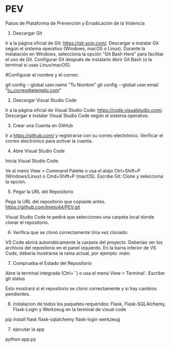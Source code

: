 # PEV
Pasos de Plataforma de Prevención y Erradicación de la Violencia 

1. Descargar Git

Ir a la página oficial de Git: https://git-scm.com/.
Descargar e instalar Git según el sistema operativo (Windows, macOS o Linux).
Durante la instalación en Windows, selecciona la opción "Git Bash Here" para facilitar el uso de Git.
Configurar Git después de instalarlo
Abrir Git Bash (o la terminal si usas Linux/macOS).

#Configurar el nombre y el correo:

git config --global user.name "Tu Nombre"
git config --global user.email "tu_correo@ejemplo.com"

2. Descargar Visual Studio Code

Ir a la página oficial de Visual Studio Code: https://code.visualstudio.com/.
Descargar e instalar Visual Studio Code según el sistema operativo.

3. Crear una Cuenta en GitHub

Ir a https://github.com/ y registrarse con su correo electrónico.
Verificar el correo electrónico para activar la cuenta.

4. Abre Visual Studio Code

Inicia Visual Studio Code.

Ve al menú View > Command Palette o usa el atajo Ctrl+Shift+P (Windows/Linux) o Cmd+Shift+P (macOS).
Escribe Git: Clone y selecciona la opción.

5. Pegar la URL del Repositorio
   
Pega la URL del repositorio que copiaste antes.
https://github.com/lnieto44/PEV.git

Visual Studio Code te pedirá que selecciones una carpeta local donde clonar el repositorio.

6. Verifica que se clonó correctamente
Una vez clonado:

VS Code abrirá automáticamente la carpeta del proyecto.
Deberías ver los archivos del repositorio en el panel izquierdo.
En la barra inferior de VS Code, debería mostrarse la rama actual, por ejemplo: main.

7. Comprueba el Estado del Repositorio
   
Abre la terminal integrada (Ctrl+``) o usa el menú View > Terminal`.
Escribe:
git status

Esto mostrará si el repositorio se clonó correctamente y si hay cambios pendientes.

8. instalacion de todos los paquetes requeridos: Flask, Flask-SQLAlchemy, Flask-Login y Werkzeug en la terminal de visual code

pip install flask flask-sqlalchemy flask-login werkzeug

7. ejecutar la app

python app.py
